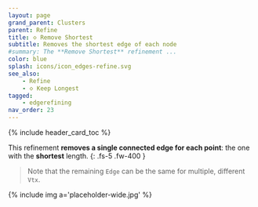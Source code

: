 ```yaml
---
layout: page
grand_parent: Clusters
parent: Refine
title: 🝔 Remove Shortest
subtitle: Removes the shortest edge of each node
#summary: The **Remove Shortest** refinement ...
color: blue
splash: icons/icon_edges-refine.svg
see_also:
    - Refine
    - 🝔 Keep Longest
tagged: 
    - edgerefining
nav_order: 23
---
```


{% include header_card_toc %}

This refinement **removes a single connected edge for each point**: the one with the **shortest** length.
{: .fs-5 .fw-400 } 

>Note that the remaining `Edge` can be the same for multiple, different `Vtx`.

{% include img a='placeholder-wide.jpg' %}
